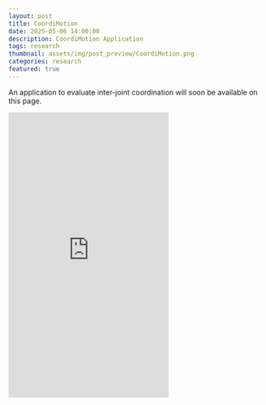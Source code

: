 ```yaml
---
layout: post
title: CoordiMotion
date: 2025-05-06 14:00:00
description: CoordiMotion Application
tags: research
thumbnail: assets/img/post_preview/CoordiMotion.png
categories: research
featured: true
---
```

An application to evaluate inter-joint coordination will soon be available on this page. 

<iframe width="315" height="560" src="https://www.youtube.com/embed/Ev7WnlEINFE?mute=1" title="YouTube video player" frameborder="0" allowfullscreen></iframe>
